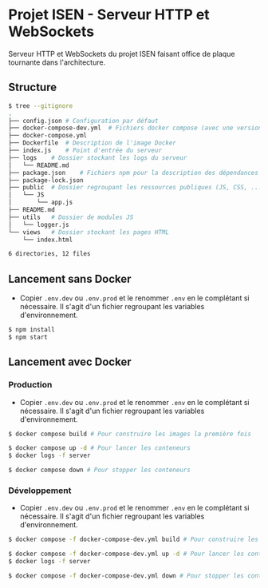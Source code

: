 # Projet ISEN - Serveur HTTP et WebSockets

Serveur HTTP et WebSockets du projet ISEN faisant office de plaque tournante dans l'architecture.

## Structure

```bash
$ tree --gitignore
.
├── config.json # Configuration par défaut
├── docker-compose-dev.yml  # Fichiers docker compose (avec une version dev)
├── docker-compose.yml
├── Dockerfile  # Description de l'image Docker
├── index.js    # Point d'entrée du serveur
├── logs    # Dossier stockant les logs du serveur
│   └── README.md
├── package.json    # Fichiers npm pour la description des dépendances
├── package-lock.json
├── public  # Dossier regroupant les ressources publiques (JS, CSS, ...)
│   └── JS
│       └── app.js
├── README.md
├── utils   # Dossier de modules JS
│   └── logger.js
└── views   # Dossier stockant les pages HTML
    └── index.html

6 directories, 12 files
```

## Lancement sans Docker

* Copier `.env.dev` ou `.env.prod` et le renommer `.env` en le complétant si nécessaire. Il s'agit d'un fichier regroupant les variables d'environnement.

```bash
$ npm install
$ npm start
```

## Lancement avec Docker

### Production

* Copier `.env.dev` ou `.env.prod` et le renommer `.env` en le complétant si nécessaire. Il s'agit d'un fichier regroupant les variables d'environnement.

```bash
$ docker compose build # Pour construire les images la première fois
```

```bash
$ docker compose up -d # Pour lancer les conteneurs
$ docker logs -f server
```

```bash
$ docker compose down # Pour stopper les conteneurs
```

### Développement

* Copier `.env.dev` ou `.env.prod` et le renommer `.env` en le complétant si nécessaire. Il s'agit d'un fichier regroupant les variables d'environnement.

```bash
$ docker compose -f docker-compose-dev.yml build # Pour construire les images la première fois
```

```bash
$ docker compose -f docker-compose-dev.yml up -d # Pour lancer les conteneurs
$ docker logs -f server
```

```bash
$ docker compose -f docker-compose-dev.yml down # Pour stopper les conteneurs